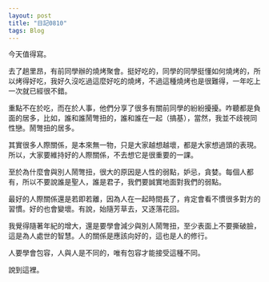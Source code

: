 ```yaml
---
layout: post
title: "日記0810"
tags: Blog
---
```


今天值得寫。

去了趟里昂，有前同學辦的燒烤聚會。挺好吃的，同學的同學挺懂如何燒烤的，所以烤得好吃，我好久沒吃過這麼好吃的燒烤，不過這種燒烤也是很難得，一年吃上一次就已經很不錯。

重點不在於吃，而在於人事，他們分享了很多有關前同學的紛紛擾擾。咋聽都是負面的居多，比如，誰和誰鬧彆扭的，誰和誰在一起（搞基），當然，我並不歧視同性戀。鬧彆扭的居多。

其實很多人際關係，是本來無一物，只是大家越想越壞，都是大家想過頭的表現。所以，大家要維持好的人際關係，不去想它是很重要的一課。

至於為什麼會與別人鬧彆扭，很大的原因是人性的弱點，妒忌，貪婪。每個人都有，所以不要說誰是聖人，誰是君子，我們要誠實地面對我們的弱點。

最好的人際關係還是若即若離，因為人在一起時間長了，肯定會看不慣很多對方的習慣。好的也會變壞。有說，始隨芳草去，又逐落花回。

我覺得隨著年紀的增大，還是要學會減少與別人鬧彆扭，至少表面上不要撕破臉，這是為人處世的智慧。人的關係是應該向好的，這也是人的修行。

人要學會包容，人與人是不同的，唯有包容才能接受這種不同。

說到這裡。